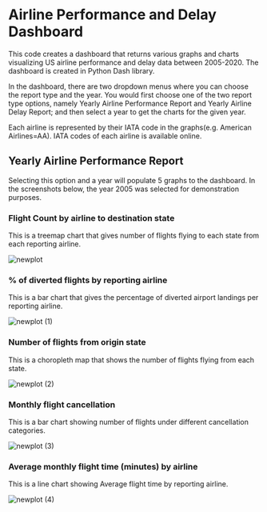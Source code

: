 # Airline Performance and Delay Dashboard
This code creates a dashboard that returns various graphs and charts visualizing US airline performance and delay data between 2005-2020. The dashboard is created in Python Dash library.

In the dashboard, there are two dropdown menus where you can choose the report type and the year. You would first choose one of the two report type options, namely Yearly Airline Performance Report and Yearly Airline Delay Report; and then select a year to get the charts for the given year.

Each airline is represented by their IATA code in the graphs(e.g. American Airlines=AA). IATA codes of each airline is available online.

## Yearly Airline Performance Report

Selecting this option and a year will populate 5 graphs to the dashboard. In the screenshots below, the year 2005 was selected for demonstration purposes.

### Flight Count by airline to destination state

This is a treemap chart that gives number of flights flying to each state from each reporting airline.

![newplot](https://user-images.githubusercontent.com/112036107/211930828-a2b2af79-aed8-4654-9f7d-fb9125616692.png)

### % of diverted flights by reporting airline

This is a bar chart that gives the percentage of diverted airport landings per reporting airline.

![newplot (1)](https://user-images.githubusercontent.com/112036107/211933223-d0ed606c-f093-43b0-a75f-4e8ac6836e68.png)

### Number of flights from origin state

This is a choropleth map that shows the number of flights flying from each state.

![newplot (2)](https://user-images.githubusercontent.com/112036107/211933878-5a4454de-4775-4c37-8578-9d48009666a3.png)

### Monthly flight cancellation

This is a bar chart showing number of flights under different cancellation categories.

![newplot (3)](https://user-images.githubusercontent.com/112036107/211934591-b90322ca-3c36-4571-bfc7-5179f7bb2cd8.png)

### Average monthly flight time (minutes) by airline

This is a line chart showing Average flight time by reporting airline.

![newplot (4)](https://user-images.githubusercontent.com/112036107/211934785-03c42c21-ed04-4391-ae32-20c85444ac30.png)




